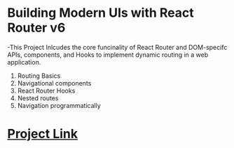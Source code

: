 # Building Modern UIs with React Router v6

-This Project Inlcudes the core funcinality of React Router and DOM-specifc APIs, components, and Hooks to implement dynamic routing in a web application.

1. Routing Basics
2. Navigational components
3. React Router Hooks
4. Nested routes
5. Navigation programmatically

# [Project Link](https://abhishekw1.github.io/react-router)
